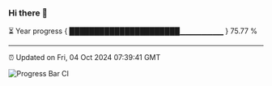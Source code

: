 ### Hi there 👋

⏳ Year progress { ██████████████████████▁▁▁▁▁▁▁▁ } 75.77 %

---

⏰ Updated on Fri, 04 Oct 2024 07:39:41 GMT

![Progress Bar CI](https://github.com/IshwaranRudhara/GIT-ACTION/workflows/Progress%20Bar%20CI/badge.svg)
